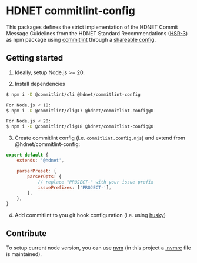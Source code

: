 # HDNET commitlint-config

This packages defines the strict implementation of the HDNET Commit Message Guidelines
from the HDNET Standard Recommendations
([HSR-3](https://hdgroup.atlassian.net/wiki/spaces/OPS/pages/45940834/HSR-3+Git+Commit-Messages)) as npm package
using [commitlint](https://commitlint.js.org/)
through a [shareable config](https://commitlint.js.org/#/concepts-shareable-config).

## Getting started

1. Ideally, setup Node.js >= 20.

2. Install dependencies
```bash
$ npm i -D @commitlint/cli @hdnet/commitlint-config

For Node.js < 18:
$ npm i -D @commitlint/cli@17 @hdnet/commitlint-config@0

For Node.js < 20:
$ npm i -D @commitlint/cli@18 @hdnet/commitlint-config@0
```

3. Create commitlint config (i.e. `commitlint.config.mjs`) and extend from @hdnet/commitlint-config:
```javascript
export default {
    extends: '@hdnet',

    parserPreset: {
        parserOpts: {
            // replace "PROJECT-" with your issue prefix
            issuePrefixes: ['PROJECT-'],
        },
    },
}
```

4. Add commitlint to you git hook configuration (i.e. using [husky](https://commitlint.js.org/#/guides-local-setup?id=install-husky))


## Contribute

To setup current node version, you can use [nvm](https://github.com/nvm-sh/nvm)
(in this project a [.nvmrc](./.nvmrc) file is maintained).
